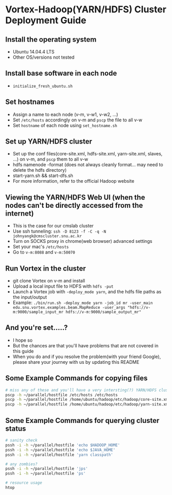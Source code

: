 # Vortex-Hadoop(YARN/HDFS) Cluster Deployment Guide

## Install the operating system
* Ubuntu 14.04.4 LTS
* Other OS/versions not tested

## Install base software in each node
* `initialize_fresh_ubuntu.sh`

## Set hostnames
* Assign a name to each node (v-m, v-w1, v-w2, ...)
* Set `/etc/hosts` accordingly on v-m and `pscp` the file to all v-w
* Set `hostname` of each node using `set_hostname.sh`

## Set up YARN/HDFS cluster
* Set up the conf files(core-site.xml, hdfs-site.xml, yarn-site.xml, slaves, ...) on v-m, and `pscp` them to all v-w
* hdfs namenode -format (does not always cleanly format... may need to delete the hdfs directory)
* start-yarn.sh && start-dfs.sh 
* For more information, refer to the official Hadoop website

## Viewing the YARN/HDFS Web UI (when the nodes can't be directly accessed from the internet)
* This is the case for our cmslab cluster
* Use ssh tunneling: `ssh -D 8123 -f -C -q -N johnyangk@cmscluster.snu.ac.kr`
* Turn on SOCKS proxy in chrome(web browser) advanced settings
* Set your mac's `/etc/hosts`
* Go to `v-m:8088` and `v-m:50070`

## Run Vortex in the cluster
* git clone Vortex on v-m and install
* Upload a local input file to HDFS with `hdfs -put`
* Launch a Vortex job with `-deploy_mode yarn`, and the hdfs file paths as the input/output
* Example: `./bin/run.sh -deploy_mode yarn -job_id mr -user_main edu.snu.vortex.examples.beam.MapReduce -user_args "hdfs://v-m:9000/sample_input_mr hdfs://v-m:9000/sample_output_mr"`

## And you're set.....?
* I hope so
* But the chances are that you'll have problems that are not covered in this guide
* When you do and if you resolve the problem(with your friend Google), please share your journey with us by updating this README

## Some Example Commands for copying files
```bash
# miss any of these and you'll have a very intersting(?) YARN/HDFS cluster
pscp -h ~/parallel/hostfile /etc/hosts /etc/hosts 
pscp -h ~/parallel/hostfile /home/ubuntu/hadoop/etc/hadoop/core-site.xml /home/ubuntu/hadoop/etc/hadoop/core-site.xml
pscp -h ~/parallel/hostfile /home/ubuntu/hadoop/etc/hadoop/yarn-site.xml /home/ubuntu/hadoop/etc/hadoop/yarn-site.xml
```

## Some Example Commands for querying cluster status
```bash
# sanity check
pssh -i -h ~/parallel/hostfile 'echo $HADOOP_HOME'
pssh -i -h ~/parallel/hostfile 'echo $JAVA_HOME'
pssh -i -h ~/parallel/hostfile 'yarn classpath'

# any zombies?
pssh -i -h ~/parallel/hostfile 'jps'
pssh -i -h ~/parallel/hostfile 'ps'

# resource usage
htop
```

